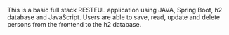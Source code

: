 This is a basic full stack RESTFUL application using JAVA, Spring Boot, h2 database and JavaScript. Users are able to save, read, update and delete persons from the frontend to the h2 database.
